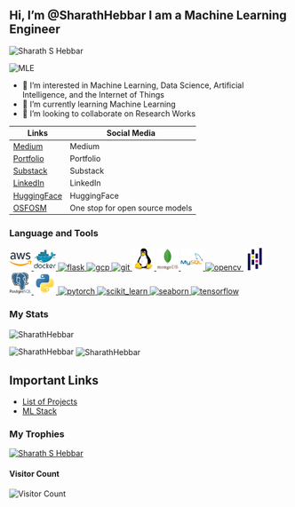 ## Hi, I’m @SharathHebbar I am a Machine Learning Engineer

<p align="left"> <img src="https://komarev.com/ghpvc/?username=SharathHebbar&label=Profile%20views&color=0e75b6&style=flat" alt="Sharath S Hebbar" /> </p>

![MLE](https://media.licdn.com/dms/image/D5616AQHgVv08mt4AnA/profile-displaybackgroundimage-shrink_350_1400/0/1695984219538?e=1709164800&v=beta&t=4UWdsvV9DMNg0wO42wNZTNVPVfooQCIO2n8JliL6028)

- 👀 I’m interested in Machine Learning, Data Science, Artificial Intelligence, and the Internet of Things
- 🌱 I’m currently learning Machine Learning
- 💞️ I’m looking to collaborate on Research Works

| Links  | Social Media  |
| ------------- | ------------- |
| [Medium](https://medium.com/@sharathhebbar24)    | Medium   |
| [Portfolio](https://www.notion.so/ssh-blogs/Sharath-S-Hebbar-e7a58e16a1154467a74c1f1db1db0569)    | Portfolio |
| [Substack](https://sharathshebbar.substack.com/) | Substack  |
| [LinkedIn](https://www.linkedin.com/in/sharath-s-hebbar-14b541172/) | LinkedIn  |
| [HuggingFace](https://huggingface.co/Sharathhebbar24) | HuggingFace  |
| [OSFOSM](https://huggingface.co/spaces/Sharathhebbar24/One-stop-for-Open-source-models) | One stop for open source models  |

### Language and Tools

<p align="left"> 
    <a href="https://aws.amazon.com" target="_blank" rel="noreferrer">
        <img src="https://raw.githubusercontent.com/devicons/devicon/master/icons/amazonwebservices/amazonwebservices-original-wordmark.svg"
            alt="aws" width="40" height="40" /> </a> 
    <a href="https://www.docker.com/" target="_blank" rel="noreferrer">
        <img src="https://raw.githubusercontent.com/devicons/devicon/master/icons/docker/docker-original-wordmark.svg"
            alt="docker" width="40" height="40" /> </a> 
    <a href="https://flask.palletsprojects.com/" target="_blank" rel="noreferrer">
        <img src="https://www.vectorlogo.zone/logos/pocoo_flask/pocoo_flask-icon.svg" alt="flask"
            width="40" height="40" /> </a> 
    <a href="https://cloud.google.com" target="_blank" rel="noreferrer"> 
        <img src="https://www.vectorlogo.zone/logos/google_cloud/google_cloud-icon.svg" alt="gcp" width="40"
            height="40" /> </a> 
    <a href="https://git-scm.com/" target="_blank" rel="noreferrer">
        <img src="https://www.vectorlogo.zone/logos/git-scm/git-scm-icon.svg" alt="git" width="40" height="40" /> </a> 
    <a href="https://www.linux.org/" target="_blank" rel="noreferrer"> <img
            src="https://raw.githubusercontent.com/devicons/devicon/master/icons/linux/linux-original.svg" alt="linux"
            width="40" height="40" /> </a>
    <a href="https://www.mongodb.com/" target="_blank" rel="noreferrer">
        <img src="https://raw.githubusercontent.com/devicons/devicon/master/icons/mongodb/mongodb-original-wordmark.svg"
            alt="mongodb" width="40" height="40" /> </a> 
    <a href="https://www.mysql.com/" target="_blank" rel="noreferrer">
        <img src="https://raw.githubusercontent.com/devicons/devicon/master/icons/mysql/mysql-original-wordmark.svg"
            alt="mysql" width="40" height="40" /> </a> 
    <a href="https://opencv.org/" target="_blank" rel="noreferrer">
        <img src="https://www.vectorlogo.zone/logos/opencv/opencv-icon.svg" alt="opencv" width="40" height="40" /> </a>
    <a href="https://pandas.pydata.org/" target="_blank" rel="noreferrer"> 
        <img src="https://raw.githubusercontent.com/devicons/devicon/2ae2a900d2f041da66e950e4d48052658d850630/icons/pandas/pandas-original.svg"
            alt="pandas" width="40" height="40" /> </a> 
    <a href="https://www.postgresql.org" target="_blank" rel="noreferrer"> 
        <img src="https://raw.githubusercontent.com/devicons/devicon/master/icons/postgresql/postgresql-original-wordmark.svg"
            alt="postgresql" width="40" height="40" /> </a> 
    <a href="https://www.python.org" target="_blank" rel="noreferrer">
        <img src="https://raw.githubusercontent.com/devicons/devicon/master/icons/python/python-original.svg"
            alt="python" width="40" height="40" /> </a> 
    <a href="https://pytorch.org/" target="_blank" rel="noreferrer">
        <img src="https://www.vectorlogo.zone/logos/pytorch/pytorch-icon.svg" alt="pytorch" width="40" height="40" /> </a>
    <a href="https://scikit-learn.org/" target="_blank" rel="noreferrer">
        <img src="https://upload.wikimedia.org/wikipedia/commons/0/05/Scikit_learn_logo_small.svg" alt="scikit_learn"
            width="40" height="40" /> </a> 
    <a href="https://seaborn.pydata.org/" target="_blank" rel="noreferrer">
        <img src="https://seaborn.pydata.org/_images/logo-mark-lightbg.svg" alt="seaborn" width="40" height="40" /> </a>
    <a href="https://www.tensorflow.org" target="_blank" rel="noreferrer">
        <img src="https://www.vectorlogo.zone/logos/tensorflow/tensorflow-icon.svg" alt="tensorflow" width="40"
            height="40" /> </a> </p>

### My Stats
<p><img align="center" src="https://github-readme-streak-stats.herokuapp.com/?user=SharathHebbar&" alt="SharathHebbar" /></p>

<p><img align="left" src="https://github-readme-stats.vercel.app/api/top-langs?username=SharathHebbar&show_icons=true&locale=en&layout=compact" alt="SharathHebbar" /></p>

<p>&nbsp;<img align="center" src="https://github-readme-stats.vercel.app/api?username=SharathHebbar&show_icons=true&locale=en" alt="SharathHebbar" /></p>


## Important Links
- [List of Projects](https://github.com/SharathHebbar/ML-Project-list)
- [ML Stack](https://github.com/SharathHebbar/ML-stack)

### My Trophies
<p align="left"> <a href="https://github.com/ryo-ma/github-profile-trophy"><img src="https://github-profile-trophy.vercel.app/?username=SharathHebbar" alt="Sharath S Hebbar" /></a> </p>

#### **Visitor Count**
![Visitor Count](https://profile-counter.glitch.me/{SharathHebbar}/count.svg)

<!---
SharathHebbar/SharathHebbar is a ✨ special ✨ repository because its `README.md` (this file) appears on your GitHub profile.
You can click the Preview link to take a look at your changes.
--->

